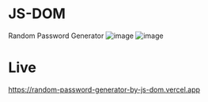# JS-DOM
Random Password Generator
![image](https://github.com/shadikhasan/JS-DOM/assets/48581997/4800a3ba-a7e4-4aaa-9028-c3e623410b31)
![image](https://github.com/shadikhasan/JS-DOM/assets/48581997/faa7d715-e3b4-4a51-88f0-f7b87bd78687)


# Live
https://random-password-generator-by-js-dom.vercel.app
